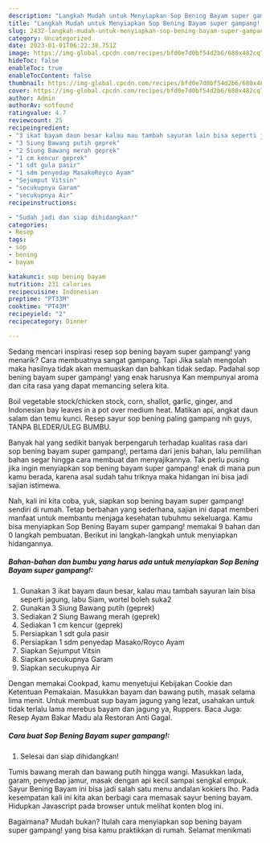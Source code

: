 ```yaml
---
description: "Langkah Mudah untuk Menyiapkan Sop Bening Bayam super gampang! yang Menggugah Selera"
title: "Langkah Mudah untuk Menyiapkan Sop Bening Bayam super gampang! yang Menggugah Selera"
slug: 2432-langkah-mudah-untuk-menyiapkan-sop-bening-bayam-super-gampang-yang-menggugah-selera
category: Uncategorized
date: 2023-01-01T06:22:38.751Z
image: https://img-global.cpcdn.com/recipes/bfd0e7d0bf54d2b6/680x482cq70/sop-bening-bayam-super-gampang-foto-resep-utama.jpg
hideToc: false
enableToc: true
enableTocContent: false
thumbnail: https://img-global.cpcdn.com/recipes/bfd0e7d0bf54d2b6/680x482cq70/sop-bening-bayam-super-gampang-foto-resep-utama.jpg
cover: https://img-global.cpcdn.com/recipes/bfd0e7d0bf54d2b6/680x482cq70/sop-bening-bayam-super-gampang-foto-resep-utama.jpg
author: Admin
authorAv: notfound
ratingvalue: 4.7
reviewcount: 25
recipeingredient:
- "3 ikat bayam daun besar kalau mau tambah sayuran lain bisa seperti jagung labu Siam wortel boleh suka2"
- "3 Siung Bawang putih geprek"
- "2 Siung Bawang merah geprek"
- "1 cm kencur geprek"
- "1 sdt gula pasir"
- "1 sdm penyedap MasakoRoyco Ayam"
- "Sejumput Vitsin"
- "secukupnya Garam"
- "secukupnya Air"
recipeinstructions:

- "Sudah jadi dan siap dihidangkan!"
categories:
- Resep
tags:
- sop
- bening
- bayam

katakunci: sop bening bayam 
nutrition: 231 calories
recipecuisine: Indonesian
preptime: "PT33M"
cooktime: "PT43M"
recipeyield: "2"
recipecategory: Dinner

---
```



Sedang mencari inspirasi resep sop bening bayam super gampang! yang menarik? Cara membuatnya sangat gampang. Tapi Jika salah mengolah maka hasilnya tidak akan memuaskan dan bahkan tidak sedap. Padahal sop bening bayam super gampang! yang enak harusnya Kan mempunyai aroma dan cita rasa yang dapat memancing selera kita.


Boil vegetable stock/chicken stock, corn, shallot, garlic, ginger, and Indonesian bay leaves in a pot over medium heat. Matikan api, angkat daun salam dan temu kunci. Resep sayur sop bening paling gampang nih guys, TANPA BLEDER/ULEG BUMBU.

Banyak hal yang sedikit banyak berpengaruh terhadap kualitas rasa dari sop bening bayam super gampang!, pertama dari jenis bahan, lalu pemilihan bahan segar hingga cara membuat dan menyajikannya. Tak perlu pusing jika ingin menyiapkan sop bening bayam super gampang! enak di mana pun kamu berada, karena asal sudah tahu triknya maka hidangan ini bisa jadi sajian istimewa.


Nah, kali ini kita coba, yuk, siapkan sop bening bayam super gampang! sendiri di rumah. Tetap berbahan yang sederhana, sajian ini dapat memberi manfaat untuk membantu menjaga kesehatan tubuhmu sekeluarga. Kamu bisa menyiapkan Sop Bening Bayam super gampang! memakai 9 bahan dan 0 langkah pembuatan. Berikut ini langkah-langkah untuk menyiapkan hidangannya.

<!--inarticleads1-->

##### Bahan-bahan dan bumbu yang harus ada untuk menyiapkan Sop Bening Bayam super gampang!:

1. Gunakan 3 ikat bayam daun besar, kalau mau tambah sayuran lain bisa seperti jagung, labu Siam, wortel boleh suka2
1. Gunakan 3 Siung Bawang putih (geprek)
1. Sediakan 2 Siung Bawang merah (geprek)
1. Sediakan 1 cm kencur (geprek)
1. Persiapkan 1 sdt gula pasir
1. Persiapkan 1 sdm penyedap Masako/Royco Ayam
1. Siapkan Sejumput Vitsin
1. Siapkan secukupnya Garam
1. Siapkan secukupnya Air


Dengan memakai Cookpad, kamu menyetujui Kebijakan Cookie dan Ketentuan Pemakaian. Masukkan bayam dan bawang putih, masak selama lima menit. Untuk membuat sup bayam jagung yang lezat, usahakan untuk tidak terlalu lama merebus bayam dan jagung ya, Ruppers. Baca Juga: Resep Ayam Bakar Madu ala Restoran Anti Gagal. 

<!--inarticleads2-->

##### Cara buat Sop Bening Bayam super gampang!:


1. Selesai dan siap dihidangkan!

Tumis bawang merah dan bawang putih hingga wangi. Masukkan lada, garam, penyedap jamur, masak dengan api kecil sampai sengkal empuk. Sayur Bening Bayam ini bisa jadi salah satu menu andalan kokiers lho. Pada kesempatan kali ini kita akan berbagi cara memasak sayur bening bayam. Hidupkan Javascript pada browser untuk melihat konten blog ini. 

Bagaimana? Mudah bukan? Itulah cara menyiapkan sop bening bayam super gampang! yang bisa kamu praktikkan di rumah. Selamat menikmati
